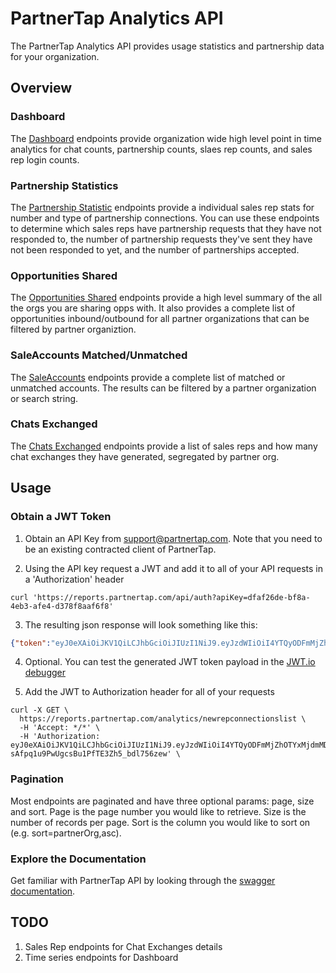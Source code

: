 # PartnerTap Analytics API
The PartnerTap Analytics API provides usage statistics and partnership data for your organization.

## Overview
### Dashboard
The [Dashboard](https://reports.partnertap.com/swagger-ui.html#/Dashboard_by_Division) endpoints provide organization wide high level point in time analytics for chat counts, partnership counts, slaes rep counts, and sales rep login counts.

### Partnership Statistics
The [Partnership Statistic](https://reports.partnertap.com/swagger-ui.html#!/Partnerships_Statistics/getNewRepConnectionsUsingGET) endpoints provide a individual sales rep stats for number and type of partnership connections. You can use these endpoints to determine which sales reps have  partnership requests that they have not responded to, the number of partnership requests they've sent they have not been responded to yet, and the number of partnerships accepted. 

### Opportunities Shared
The [Opportunities Shared](https://reports.partnertap.com/swagger-ui.html#/Opportunities_Shared) endpoints provide a high level summary of the all the orgs you are sharing opps with. It also provides a complete list of opportunities inbound/outbound for all partner organizations that can be filtered by partner organiztion.

### SaleAccounts Matched/Unmatched
The [SaleAccounts](https://reports.partnertap.com/swagger-ui.html#/SaleAccounts_Matched/Unmatched) endpoints provide a complete list of matched or unmatched accounts. The results can be filtered by a partner organization or search string.

### Chats Exchanged
The [Chats Exchanged](https://reports.partnertap.com/swagger-ui.html#/Chats_Exchanged) endpoints provide a list of sales reps and how many chat exchanges they have generated, segregated by partner org.

## Usage

### Obtain a JWT Token

1. Obtain an API Key from support@partnertap.com.  Note that you need to be an existing contracted client of PartnerTap.

2. Using the API key request a JWT and add it to all of your API requests in a 'Authorization' header
  ```
  curl 'https://reports.partnertap.com/api/auth?apiKey=dfaf26de-bf8a-4eb3-afe4-d378f8aaf6f8'
  ```
3. The resulting json response will look something like this:
  ```json
  {"token":"eyJ0eXAiOiJKV1QiLCJhbGciOiJIUzI1NiJ9.eyJzdWIiOiI4YTQyODFmMjZhOTYxMjdmMDE2YTk2MTJkYjQwMDAwMCIsImNvbS5wYXJ0bmVydGFwLnBlcm1pc3Npb25zIjoiQURNSU5fVklFV19SRVBPUlRTLEFQSV9BQ0NFU1MiLCJpc3MiOiJQYXJ0bmVyVGFwIiwiZXhwIjoxNTU5OTI4MzIxLCJpYXQiOjE1NTczMzU3MjEsImNvbS5wYXJ0bmVydGFwLmFkbWluLmlkIjoiOGE0MjgxZjI2YThlY2Q5NDAxNmE4ZWNlOWQzZDAwMDIifQ.lCTNoPiLjKWiZMnaHCsPVZF-S6MPN902A0FHIkI3RbY"}
  ```
4. Optional. You can test the generated JWT token payload in the [JWT.io debugger](https://jwt.io/)

5. Add the JWT to Authorization header for all of your requests
```
curl -X GET \
  https://reports.partnertap.com/analytics/newrepconnectionslist \
  -H 'Accept: */*' \
  -H 'Authorization: eyJ0eXAiOiJKV1QiLCJhbGciOiJIUzI1NiJ9.eyJzdWIiOiI4YTQyODFmMjZhOTYxMjdmMDE2YTk2MTJkYjQwMDAwMCIsImNvbS5wYXJ0bmVydGFwLnBlcm1pc3Npb25zIjoiQVBJX0FDQ0VTUyIsImlzcyI6IlBhcnRuZXJUYXAiLCJleHAiOjE1NTk4ODk3NDQsImlhdCI6MTU1NzI5NzE0NCwiY29tLnBhcnRuZXJ0YXAuYWRtaW4uaWQiOiI4YTQyODFmMjZhOGVjZDk0MDE2YThlY2U5ZDNkMDAwMiJ9.6XapFtb-sAfpq1u9PwUgcsBu1PfTE3Zh5_bdl756zew' \
```
### Pagination
Most endpoints are paginated and have three optional params: page, size and sort.  Page is the page number you would like to retrieve. Size is the number of records per page. Sort is the column you would like to sort on (e.g. sort=partnerOrg,asc).

### Explore the Documentation

Get familiar with PartnerTap API by looking through the [swagger documentation](https://reports.partnertap.com/api).

## TODO
1. Sales Rep endpoints for Chat Exchanges details
2. Time series endpoints for Dashboard 
